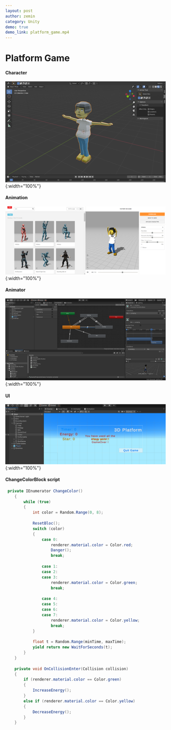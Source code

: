 ```yaml
---
layout: post
author: zemin 
category: Unity 
demo: true
demo_link: platform_game.mp4 
---
```

# Platform Game

#### Character

![Alt text](https://raw.githubusercontent.com/zemin-xu/zemin-xu.github.io/master/assets/images/platform/character.png "character"){:width="100%"}

#### Animation

![Alt text](https://raw.githubusercontent.com/zemin-xu/zemin-xu.github.io/master/assets/images/platform/mixamo.png "animation"){:width="100%"}

#### Animator

![Alt text](https://raw.githubusercontent.com/zemin-xu/zemin-xu.github.io/master/assets/images/platform/animator.png "animator"){:width="100%"}

#### UI

![Alt text](https://raw.githubusercontent.com/zemin-xu/zemin-xu.github.io/master/assets/images/platform/ui.png "ui"){:width="100%"}

#### ChangeColorBlock script

``` c#
 private IEnumerator ChangeColor()
    {
        while (true)
        {
            int color = Random.Range(0, 8);

            ResetBloc();
            switch (color)
            {
                case 0:
                    renderer.material.color = Color.red;
                    Danger();
                    break;

                case 1:
                case 2:
                case 3:
                    renderer.material.color = Color.green;
                    break;

                case 4:
                case 5:
                case 6:
                case 7:
                    renderer.material.color = Color.yellow;
                    break;
            }

            float t = Random.Range(minTime, maxTime);
            yield return new WaitForSeconds(t);
        }
    }

    private void OnCollisionEnter(Collision collision)
    {
        if (renderer.material.color == Color.green)
        {
            IncreaseEnergy();
        }
        else if (renderer.material.color == Color.yellow)
        {
            DecreaseEnergy();
        }
    }
```

&nbsp;
